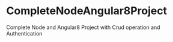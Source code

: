 # CompleteNodeAngular8Project
Complete Node and Angular8 Project with  Crud operation and Authentication
